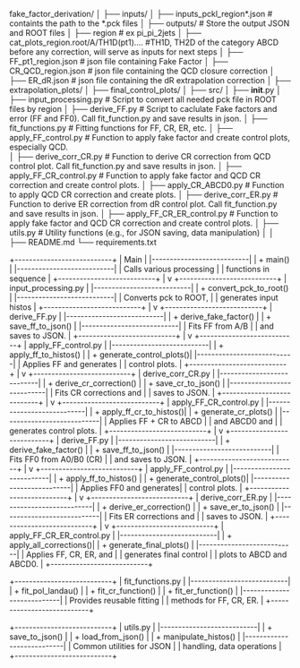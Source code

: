 fake_factor_derivation/
│
├── inputs/
│   ├── inputs_pckl_region*.json # containts the path to the *.pck files
│
├── outputs/                    # Store the output JSON and ROOT files
│   ├── region # ex pi_pi_2jets
│       ├── cat_plots_region.root/A/TH1D(pt1).... #TH1D, TH2D of the category ABCD before any correction, will serve as inputs for next steps
│       ├── FF_pt1_region.json # json file containing Fake Factor 
│       ├── CR_QCD_region.json # json file containing the QCD closure correction
│       ├── ER_dR.json # json file containing the dR extrapolation correction
│       ├── extrapolation_plots/ 
│       ├── final_control_plots/
│
├── src/
│   ├── __init__.py
│   ├── input_processing.py       # Script to convert all needed pck file in ROOT files by region
│   ├── derive_FF.py              # Script to caclulate Fake factors and error (FF and FF0). Call fit_function.py and save results in json.
│   ├── fit_functions.py          # Fitting functions for FF, CR, ER, etc.
│   ├── apply_FF_control.py       # Function to apply fake factor and create control plots, especially QCD.     
│   ├── derive_corr_CR.py         # Function to derive CR correction from QCD control plot. Call fit_function.py and save results in json.
│   ├── apply_FF_CR_control.py    # Function to apply fake factor and QCD CR correction and create control plots.
│   ├── apply_CR_ABCD0.py         # Function to apply QCD CR correction and create plots. 
│   ├── derive_corr_ER.py         # Function to derive ER correction from dR control plot. Call fit_function.py and save results in json.
│   ├── apply_FF_CR_ER_control.py # Function to apply fake factor and QCD CR correction and create control plots.
│   ├── utils.py                  # Utility functions (e.g., for JSON saving, data manipulation)
│
│
├── README.md
└── requirements.txt



+---------------------------+
|         Main              |
|---------------------------|
| + main()                 |
|---------------------------|
| Calls various processing |
| functions in sequence    |
+---------------------------+
          |
          v
+---------------------------+
|     input_processing.py   |
|---------------------------|
| + convert_pck_to_root()  |
|---------------------------|
| Converts pck to ROOT,    |
| generates input histos   |
+---------------------------+
          |
          v
+---------------------------+
|       derive_FF.py        |
|---------------------------|
| + derive_fake_factor()   |
| + save_ff_to_json()      |
|---------------------------|
| Fits FF from A/B         |
| and saves to JSON.       |
+---------------------------+
          |
          v
+---------------------------+
|     apply_FF_control.py   |
|---------------------------|
| + apply_ff_to_histos()   |
| + generate_control_plots()|
|---------------------------|
| Applies FF and generates |
|     control plots.       |
+---------------------------+
          |
          v
+---------------------------+
|     derive_corr_CR.py     |
|---------------------------|
| + derive_cr_correction() |
| + save_cr_to_json()      |
|---------------------------|
| Fits CR corrections and  |
| saves to JSON.           |
+---------------------------+
          |
          v
+---------------------------+
| apply_FF_CR_control.py    |
|---------------------------|
| + apply_ff_cr_to_histos()|
| + generate_cr_plots()    |
|---------------------------|
| Applies FF + CR to ABCD  |
| and     ABCD0   and      |
| generates control plots. |
+---------------------------+
          |
          v
+---------------------------+
|       derive_FF.py        |
|---------------------------|
| + derive_fake_factor()   |
| + save_ff_to_json()      |
|---------------------------|
| Fits FF0 from A0/B0 (CR)  |
| and saves to JSON.       |
+---------------------------+
          |
          v
+---------------------------+
|     apply_FF_control.py   |
|---------------------------|
| + apply_ff_to_histos()   |
| + generate_control_plots()|
|---------------------------|
| Applies FF0 and generates|
|     control plots.       |
+---------------------------+
          |
          v
+---------------------------+
|     derive_corr_ER.py     |
|---------------------------|
| + derive_er_correction() |
| + save_er_to_json()      |
|---------------------------|
| Fits ER corrections and  |
| saves to JSON.           |
+---------------------------+
          |
          v
+---------------------------+
| apply_FF_CR_ER_control.py |
|---------------------------|
| + apply_all_corrections()|
| + generate_final_plots() |
|---------------------------|
| Applies FF, CR, ER, and  |
| generates final control  |
| plots to ABCD and ABCD0. |
+---------------------------+

+---------------------------+
|       fit_functions.py     |
|---------------------------|
| + fit_pol_landau()        |
| + fit_cr_function()       |
| + fit_er_function()       |
|---------------------------|
| Provides reusable fitting |
| methods for FF, CR, ER.   |
+---------------------------+

+---------------------------+
|         utils.py           |
|---------------------------|
| + save_to_json()          |
| + load_from_json()        |
| + manipulate_histos()     |
|---------------------------|
| Common utilities for JSON |
| handling, data operations |
+---------------------------+
